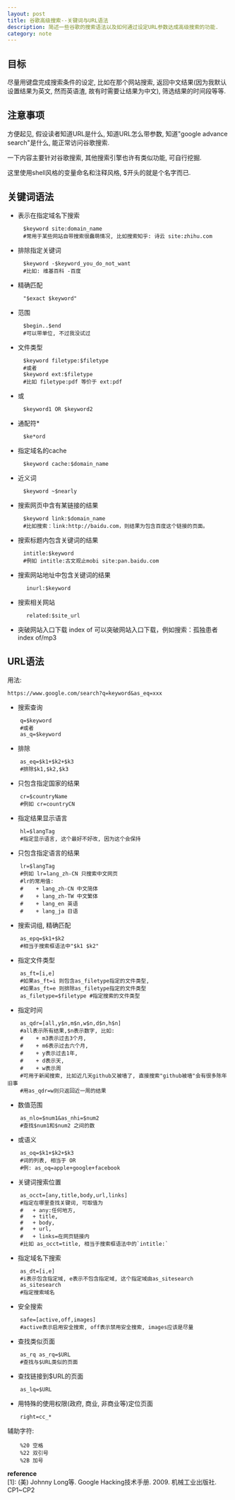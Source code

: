 ```yaml
---
layout: post
title: 谷歌高级搜索--关键词与URL语法
description: 简述一些谷歌的搜索语法以及如何通过设定URL参数达成高级搜索的功能.
category: note
---
```


## 目标

尽量用键盘完成搜索条件的设定, 比如在那个网站搜索, 返回中文结果(因为我默认设置结果为英文, 然而英语渣, 故有时需要让结果为中文), 筛选结果的时间段等等.

## 注意事项

方便起见, 假设读者知道URL是什么, 知道URL怎么带参数, 知道"google advance search"是什么, 能正常访问谷歌搜索.

一下内容主要针对谷歌搜索, 其他搜索引擎也许有类似功能, 可自行挖掘.

这里使用shell风格的变量命名和注释风格, $开头的就是个名字而已.

## 关键词语法

- 表示在指定域名下搜索
~~~
     $keyword site:domain_name
     #常用于某些网站自带搜索很蠢萌情况, 比如搜索知乎: 诗云 site:zhihu.com
~~~
- 排除指定关键词
~~~
     $keyword -$keyword_you_do_not_want
     #比如: 维基百科 -百度
~~~
- 精确匹配
~~~
     "$exact $keyword"
~~~
- 范围
~~~
     $begin..$end
     #可以带单位, 不过我没试过
~~~
- 文件类型
~~~
     $keyword filetype:$filetype
     #或者 
     $keyword ext:$filetype
     #比如 filetype:pdf 等价于 ext:pdf
~~~
- 或
~~~
     $keyword1 OR $keyword2
~~~
- 通配符*
~~~
     $ke*ord
~~~
- 指定域名的cache
~~~
     $keyword cache:$domain_name
~~~
- 近义词
~~~
     $keyword ~$nearly
~~~
- 搜索网页中含有某链接的结果
~~~
     $keyword link:$domain_name
     #比如搜索：link:http://baidu.com，则结果为包含百度这个链接的页面。
~~~
- 搜索标题内包含关键词的结果
~~~
     intitle:$keyword
     #例如 intitle:古文观止mobi site:pan.baidu.com
~~~
- 搜索网站地址中包含关键词的结果
~~~
      inurl:$keyword
~~~
- 搜索相关网站
~~~
      related:$site_url
~~~
- 突破网站入口下载
    index of 可以突破网站入口下载，例如搜索：孤独患者 index of/mp3

## URL语法

用法:
~~~
https://www.google.com/search?q=keyword&as_eq=xxx
~~~

- 搜索查询
~~~
    q=$keyword
    #或者
    as_q=$keyword
~~~
- 排除  
~~~
    as_eq=$k1+$k2+$k3
    #排除$k1,$k2,$k3
~~~
- 只包含指定国家的结果
~~~
    cr=$countryName
    #例如 cr=countryCN
~~~
- 指定结果显示语言
~~~
    hl=$langTag
    #指定显示语言, 这个最好不好改, 因为这个会保持
~~~
- 只包含指定语言的结果
~~~
    lr=$langTag
    #例如 lr=lang_zh-CN 只搜索中文网页
    #lr的常用值:
    #    + lang_zh-CN 中文简体
    #    + lang_zh-TW 中文繁体
    #    + lang_en 英语
    #    + lang_ja 日语
~~~
- 搜索词组, 精确匹配
~~~
    as_epq=$k1+$k2
    #相当于搜索框语法中"$k1 $k2"
~~~
- 指定文件类型
~~~
    as_ft=[i,e]
    #如果as_ft=i 则包含as_filetype指定的文件类型,
    #如果as_ft=e 则排除as_filetype指定的文件类型
    as_filetype=$filetype #指定搜索的文件类型
~~~
- 指定时间
~~~
    as_qdr=[all,y$n,m$n,w$n,d$n,h$n]
    #all表示所有结果,$n表示数字, 比如:
    #    + m3表示过去3个月,
    #    + m6表示过去六个月,
    #    + y表示过去1年,
    #    + d表示天,
    #    + w表示周
    #可用于新闻搜索, 比如近几天github又被墙了, 直接搜索"github被墙"会有很多陈年旧事
    #用as_qdr=w则只返回近一周的结果
~~~
- 数值范围 
~~~
    as_nlo=$num1&as_nhi=$num2 
    #查找$num1和$num2 之间的数
~~~
- 或语义
~~~
    as_oq=$k1+$k2+$k3 
    #词的列表, 相当于 OR
    #例: as_oq=apple+google+facebook 
~~~
- 关键词搜索位置
~~~
    as_occt=[any,title,body,url,links] 
    #指定在哪里查找关键词, 可取值为
    #   + any:任何地方,
    #   + title,
    #   + body,
    #   + url,
    #   + links=在网页链接内
    #比如 as_occt=title, 相当于搜索框语法中的`intitle:`
~~~
- 指定域名下搜索
~~~
    as_dt=[i,e]  
    #i表示包含指定域, e表示不包含指定域, 这个指定域由as_sitesearch
    as_sitesearch 
    #指定搜索域名
~~~
- 安全搜索
~~~
    safe=[active,off,images] 
    #active表示启用安全搜索, off表示禁用安全搜索, images应该是尽量
~~~
- 查找类似页面
~~~
    as_rq as_rq=$URL 
    #查找与$URL类似的页面
~~~
- 查找链接到$URL的页面 
~~~
    as_lq=$URL
~~~
- 用特殊的使用权限(政府, 商业, 非商业等)定位页面
~~~
    right=cc_*
~~~

辅助字符:
~~~
    %20 空格
    %22 双引号
    %2B 加号
~~~

**reference**  
\[1]: (美) Johnny Long等. Google Hacking技术手册. 2009. 机械工业出版社. CP1~CP2  
